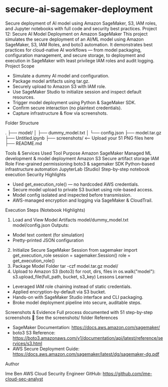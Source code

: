 # secure-ai-sagemaker-deployment
Secure deployment of AI model using Amazon SageMaker, S3, IAM roles, and Jupyter notebooks with full code and security best practices.
Project 12: Secure AI Model Deployment on Amazon SageMaker
This project simulates the secure deployment of an AI/ML model using Amazon SageMaker, S3, IAM Roles, and boto3 automation. It demonstrates best practices for cloud-native AI workflows — from model packaging, configuration management, and secure storage, to deployment and execution in SageMaker with least privilege IAM roles and audit logging.
Project Scope

- Simulate a dummy AI model and configuration.
- Package model artifacts using tar.gz.
- Securely upload to Amazon S3 with IAM role.
- Use SageMaker Studio to initialize session and inspect default resources.
- Trigger model deployment using Python & SageMaker SDK.
- Confirm secure interaction (no plaintext credentials).
- Capture infrastructure & flow via screenshots.

Folder Structure

.
├── model/
│   ├── dummy_model.txt
│   └── config.json
├── model.tar.gz
├── Untitled.ipynb
├── screenshots/      <-- Upload your 51 PNG files here
├── README.md

Tools & Services Used
Tool	Purpose
Amazon SageMaker	Managed ML development & model deployment
Amazon S3	Secure artifact storage
IAM Role	Fine-grained permissioning
boto3 & sagemaker SDK	Python-based infrastructure automation
JupyterLab (Studio)	Step-by-step notebook execution
Security Highlights

- Used get_execution_role() — no hardcoded AWS credentials.
- Secure model upload to private S3 bucket using role-based access.
- Model config isolated and inspected before transmission.
- AWS-managed encryption and logging via SageMaker & CloudTrail.

Execution Steps (Notebook Highlights)
1. Load and View Model Artifacts
model/dummy_model.txt
model/config.json
Outputs:
- Model text content (for simulation)
- Pretty-printed JSON configuration
2. Initialize Secure SageMaker Session
from sagemaker import get_execution_role
session = sagemaker.Session()
role = get_execution_role()
3. Package Model Folder
tar -czf model.tar.gz model/
4. Upload to Amazon S3 (boto3)
for root, dirs, files in os.walk("model"):
    s3.upload_file(full_path, bucket, s3_key)
Lessons Learned

- Leveraged IAM role chaining instead of static credentials.
- Applied encryption-by-default via S3 bucket.
- Hands-on with SageMaker Studio interface and CLI packaging.
- Broke model deployment pipeline into secure, auditable steps.

Screenshots & Evidence
Full process documented with 51 step-by-step screenshots
📂 See the screenshots/ folder
References

- SageMaker Documentation: https://docs.aws.amazon.com/sagemaker/
- boto3 S3 Reference: https://boto3.amazonaws.com/v1/documentation/api/latest/reference/services/s3.html
- AWS Secure Deployment Guide: https://docs.aws.amazon.com/sagemaker/latest/dg/sagemaker-dg.pdf

Author

Ime Ben
AWS Cloud Security Engineer
GitHub: https://github.com/ime-cloud-sec-analyst

